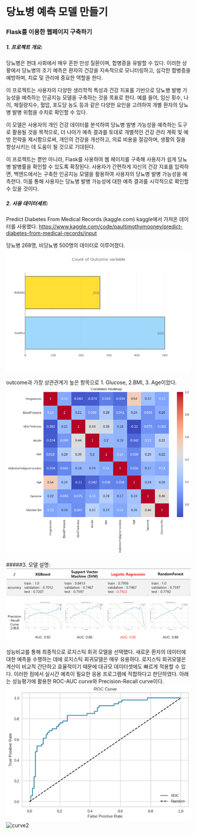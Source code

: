 # 당뇨병 예측 모델 만들기
### Flask를 이용한 웹페이지 구축하기

##### 1. 프로젝트 개요:
당뇨병은 현대 사회에서 매우 흔한 만성 질환이며, 합병증을 유발할 수 있다. 이러한 상황에서 당뇨병의 조기 예측은 환자의 건강을 지속적으로 모니터링하고, 심각한 합병증을 예방하며, 치료 및 관리에 중요한 역할을 한다.

이 프로젝트는 사용자의 다양한 생리학적 특성과 건강 지표를 기반으로 당뇨병 발병 가능성을 예측하는 인공지능 모델을 구축하는 것을 목표로 한다. 예를 들어, 임신 횟수, 나이, 체질량지수, 혈압, 포도당 농도 등과 같은 다양한 요인을 고려하여 개별 환자의 당뇨병 발병 위험을 수치로 확인할 수 있다.

이 모델은 사용자의 개인 건강 데이터를 분석하여 당뇨병 발병 가능성을 예측하는 도구로 활용될 것을 목적으로, 더 나아가 예측 결과를 토대로 개별적인 건강 관리 계획 및 예방 전략을 제시함으로써, 개인의 건강을 개선하고, 의료 비용을 절감하며, 생활의 질을 향상시키는 데 도움이 될 것으로 기대된다.

이 프로젝트는 뿐만 아니라, Flask를 사용하여 웹 페이지를 구축해 사용자가 쉽게 당뇨병 발병률을 확인할 수 있도록 확장된다. 사용자가 간편하게 자신의 건강 지표를 입력하면, 백엔드에서는 구축한 인공지능 모델을 활용하여 사용자의 당뇨병 발병 가능성을 예측한다.  이를 통해 사용자는 당뇨병 발병 가능성에 대한 예측 결과를 시각적으로 확인할 수 있을 것이다.

##### 2. 사용 데이터세트: 
Predict Diabetes From Medical Records (kaggle.com) kaggle에서 가져온 데이터를 사용했다.
<https://www.kaggle.com/code/paultimothymooney/predict-diabetes-from-medical-records/input>

당뇨병 268명, 비당뇨병 500명의 데이터로 이루어졌다.
![통계](https://github.com/ChoiSeunghyo/AIProject2024/blob/main/%EB%8D%B0%EC%9D%B4%ED%84%B0%ED%86%B5%EA%B3%84.png)

outcome과 가장 상관관계가 높은 항목으로 1. Glucose, 2.BMI, 3. Age이었다.
![상관관계](https://github.com/ChoiSeunghyo/AIProject2024/blob/main/%EC%83%81%EA%B4%80%EA%B4%80%EA%B3%84.png)

#####3. 모델 설명:
![모델비교](https://github.com/ChoiSeunghyo/AIProject2024/blob/main/%EB%AA%A8%EB%8D%B8%EB%B9%84%EA%B5%90.png)

성능비교를 통해 최종적으로 로지스틱 회귀 모델을 선택했다.
새로운 환자의 데이터에 대한 예측을 수행하는 데에 로지스틱 회귀모델은 매우 유용하다. 로지스틱 회귀모델은 계산이 비교적 간단하고 효율적이기 때문에 대규모 데이터셋에도 빠르게 적용할 수 있다. 이러한 점에서 실시간 예측이 필요한 응용 프로그램에 적합하다고 판단하였다. 아래는 성능평가에 활용한 ROC-AUC curve와 Precision-Recall curve이다.
![curve1](https://github.com/ChoiSeunghyo/AIProject2024/blob/main/curve.png)
![curve2]()

